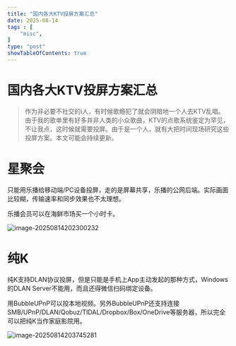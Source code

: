 ```yaml
---
title: "国内各大KTV投屏方案汇总"
date: 2025-08-14
tags : [
    "misc",
]
type: "post"
showTableOfContents: true
---
```

# 国内各大KTV投屏方案汇总

> 作为非必要不社交的i人，有时候歌瘾犯了就会阴暗地一个人去KTV乱唱。由于我的歌单里有好多并非人类的小众歌曲，KTV的点歌系统鉴定为罕见，不让我点，这时候就需要投屏。由于是一个人，就有大把时间现场研究这些投屏方案。本文可能会持续更新。

# 星聚会

只能用乐播给移动端/PC设备投屏，走的是屏幕共享，乐播的公网后端。实际画面比较糊，传输速率和同步效果也不太理想。

乐播会员可以在海鲜市场买一个小时卡。

![image-20250814202300232](assets/image-20250814202300232.png)

# 纯K

纯K支持DLAN协议投屏，但是只能是手机上App主动发起的那种方式，Windows的DLAN Server不能用，而且还得微信扫码绑定设备。

用BubbleUPnP可以投本地视频。另外BubbleUPnP还支持连接SMB/UPnP/DLAN/Qobuz/TIDAL/Dropbox/Box/OneDrive等服务器，所以完全可以把纯K当作家庭影院用。

![image-20250814203745281](assets/image-20250814203745281.png)